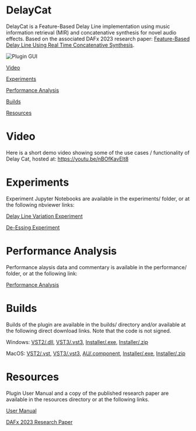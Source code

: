 # DelayCat

DelayCat is a Feature-Based Delay Line implementation using music information retrieval (MIR) and concatenative synthesis for novel audio effects. Based on the associated DAFx 2023 research paper: [Feature-Based Delay Line Using Real Time Concatenative Synthesis](https://www.dafx.de/paper-archive/search.php?q=Feature%20Based%20Delay%20Line%20Using%20Real-Time%20Concatenative%20Synthesis&years=2023).

![Plugin GUI](https://user-images.githubusercontent.com/105883026/169382590-f6219405-e84e-47ad-bcc4-d5c5e2df6a52.png)

[Video](#video)

[Experiments](#experiments)

[Performance Analysis](#performance-analysis)

[Builds](#builds)

[Resources](#resources)

# Video
Here is a short demo video showing some of the use cases / functionality of Delay Cat, hosted at: https://youtu.be/nBOfKavElt8

# Experiments
Experiment Jupyter Notebooks are available in the experiments/ folder, or at the following nbviewer links:

[Delay Line Variation Experiment](https://nbviewer.org/github/NiccoloAbate/DelayCat/blob/main/experiments/Delay%20Line%20Variation%20Experiment.ipynb)

[De-Essing Experiment](https://nbviewer.org/github/NiccoloAbate/DelayCat/blob/main/experiments/De-Essing%20Experiment.ipynb)

# Performance Analysis
Performance alaysis data and commentary is available in the performance/ folder, or at the following link:

[Performance Analysis](https://github.com/NiccoloAbate/DelayCat/tree/main/performance)

# Builds
Builds of the plugin are available in the builds/ directory and/or available at the following direct download links. Note that the code is not signed.

Windows:
[VST2/.dll](https://drive.google.com/uc?export=download&id=1YTLBRWWhTi1gDFs13-AsPPnAirbg-tBU),
[VST3/.vst3](https://drive.google.com/uc?export=download&id=1S9zAbUr6qFOz16qmCa68-pfOn5zDYh4S),
[Installer/.exe](https://drive.google.com/uc?export=download&id=1BnhDhW6luC1BSJby2V8zBQUv4OOzNbCN),
[Installer/.zip](https://drive.google.com/uc?export=download&id=18FfIf-lSRuJPB5gFgHz7GH8K2BJmYU7T)

MacOS: 
[VST2/.vst](https://drive.google.com/uc?export=download&id=1YTLBRWWhTi1gDFs13-AsPPnAirbg-tBU),
[VST3/.vst3](https://drive.google.com/uc?export=download&id=1S9zAbUr6qFOz16qmCa68-pfOn5zDYh4S),
[AU/.component](https://drive.google.com/uc?export=download&id=1EMgC6yDS8AXOUYQ9XCVJIBF3-gdZgdiU),
[Installer/.exe](https://drive.google.com/uc?export=download&id=1BnhDhW6luC1BSJby2V8zBQUv4OOzNbCN),
[Installer/.zip](https://drive.google.com/uc?export=download&id=18FfIf-lSRuJPB5gFgHz7GH8K2BJmYU7T)

# Resources
Plugin User Manual and a copy of the published research paper are available in the resources directory or at the following links.

[User Manual](https://drive.google.com/uc?export=download&id=1t87b1f9uYP6edTqISSYDWJoa8SztBwTT)

[DAFx 2023 Research Paper](https://www.dafx.de/paper-archive/search.php?q=Feature%20Based%20Delay%20Line%20Using%20Real-Time%20Concatenative%20Synthesis&years=2023)
